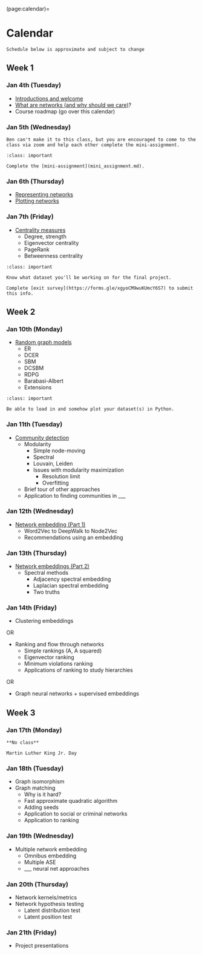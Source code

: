 (page:calendar)=
# Calendar 
```{note}
Schedule below is approximate and subject to change
```

## Week 1
### Jan 4th (Tuesday)
- [Introductions and welcome](https://bdpedigo.github.io/networks-course/welcome.html)
- [What are networks (and why should we care)]([what_are_networks](https://bdpedigo.github.io/networks-course/what_are_networks.html))?
- Course roadmap (go over this calendar)


### Jan 5th (Wednesday)
```{warning} 
Ben can't make it to this class, but you are encouraged to come to the class via zoom and help each other complete the mini-assignment.
```

```{admonition} Due
:class: important

Complete the [mini-assignment](mini_assignment.md).
```

### Jan 6th (Thursday)
- [Representing networks](representing_networks.ipynb)
- [Plotting networks](plotting_networks.ipynb)

### Jan 7th (Friday)
- [Centrality measures](centrality.ipynb)
   - Degree, strength
   - Eigenvector centrality
   - PageRank
   - Betweenness centrality

```{admonition} Due
:class: important

Know what dataset you'll be working on for the final project.

Complete [exit survey](https://forms.gle/xgyoCM9wuKUmcY6S7) to submit this info.
```

## Week 2
### Jan 10th (Monday)
- [Random graph models](random_graphs.ipynb)
   - ER
   - DCER
   - SBM
   - DCSBM
   - RDPG
   - Barabasi-Albert
   - Extensions

```{admonition} Due
:class: important

Be able to load in and somehow plot your dataset(s) in Python.
```

### Jan 11th (Tuesday)
- [Community detection](community_detection.ipynb)
   - Modularity
     - Simple node-moving
     - Spectral
     - Louvain, Leiden
     - Issues with modularity maximization
       - Resolution limit
       - Overfitting
   - Brief tour of other approaches
   - Application to finding communities in ___

### Jan 12th (Wednesday)
- [Network embedding (Part 1)](embedding.ipynb)
   - Word2Vec to DeepWalk to Node2Vec
   - Recommendations using an embedding 

### Jan 13th (Thursday)
- [Network embeddings (Part 2)](embedding.ipynb)
  - Spectral methods
    - Adjacency spectral embedding
    - Laplacian spectral embedding
    - Two truths
  

### Jan 14th (Friday)
- Clustering embeddings

OR 

- Ranking and flow through networks
   - Simple rankings (A, A squared)
   - Eigenvector ranking
   - Minimum violations ranking
   - Applications of ranking to study hierarchies

OR

- Graph neural networks + supervised embeddings

## Week 3
### Jan 17th (Monday)
```{warning} 
**No class**

Martin Luther King Jr. Day
```

### Jan 18th (Tuesday)
- Graph isomorphism
- Graph matching
   - Why is it hard?
   - Fast approximate quadratic algorithm
   - Adding seeds
   - Application to social or criminal networks
   - Application to ranking

### Jan 19th (Wednesday)
- Multiple network embedding
   - Omnibus embedding
   - Multiple ASE
   - ___ neural net approaches

### Jan 20th (Thursday)
- Network kernels/metrics
- Network hypothesis testing
   - Latent distribution test
   - Latent position test 

### Jan 21th (Friday)
- Project presentations
